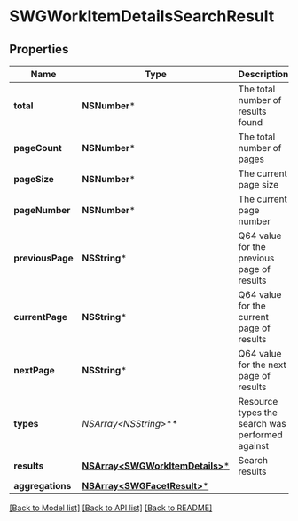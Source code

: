 # SWGWorkItemDetailsSearchResult

## Properties
Name | Type | Description | Notes
------------ | ------------- | ------------- | -------------
**total** | **NSNumber*** | The total number of results found | 
**pageCount** | **NSNumber*** | The total number of pages | 
**pageSize** | **NSNumber*** | The current page size | 
**pageNumber** | **NSNumber*** | The current page number | 
**previousPage** | **NSString*** | Q64 value for the previous page of results | [optional] 
**currentPage** | **NSString*** | Q64 value for the current page of results | [optional] 
**nextPage** | **NSString*** | Q64 value for the next page of results | [optional] 
**types** | **NSArray&lt;NSString*&gt;*** | Resource types the search was performed against | 
**results** | [**NSArray&lt;SWGWorkItemDetails&gt;***](SWGWorkItemDetails.md) | Search results | 
**aggregations** | [**NSArray&lt;SWGFacetResult&gt;***](SWGFacetResult.md) |  | [optional] 

[[Back to Model list]](../README.md#documentation-for-models) [[Back to API list]](../README.md#documentation-for-api-endpoints) [[Back to README]](../README.md)



